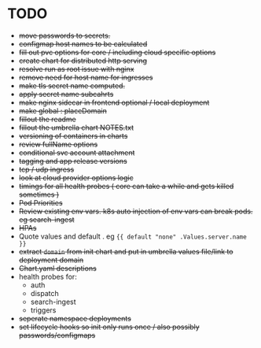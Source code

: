 # TODO

- ~~move passwords to secrets.~~
- ~~configmap host names to be calculated~~
- ~~fill out pvc options for core / including cloud specific options~~
- ~~create chart for distributed http serving~~
- ~~resolve run as root issue with nginx~~
- ~~remove need for host name for ingresses~~
- ~~make tls secret name computed.~~
- ~~apply secret name subcahrts~~
- ~~make nginx sidecar in frontend optional / local deployment~~
- ~~make global : placeDomain~~
- ~~fillout the readme~~
- ~~fillout the umbrella chart NOTES.txt~~
- ~~versioning of containers in charts~~
- ~~review fullName options~~
- ~~conditional svc account attachment~~
- ~~tagging and app release versions~~
- ~~tcp / udp ingress~~
- ~~look at cloud provider options logic~~
- ~~timings for all health probes ( core can take a while and gets killed sometimes )~~
- ~~Pod Priorities~~
- ~~Review existing env vars. k8s auto injection of env vars can break pods. eg search-ingest~~
- ~~HPAs~~
- Quote values and default . eg `{{ default "none" .Values.server.name }}`
- ~~extract `domain` from init chart and put in umbrella values file/link to deployment domain~~
- ~~Chart.yaml descriptions~~
- health probes for:
  - auth
  - dispatch
  - search-ingest
  - triggers
- ~~seperate namespace deployments~~
- ~~set lifecycle hooks so init only runs once / also possibly passwords/configmaps~~
